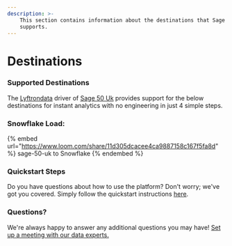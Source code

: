 ```yaml
---
description: >-
    This section contains information about the destinations that Sage 50 Uk
    supports.
---
```


# Destinations

### Supported Destinations

The [Lyftrondata](https://www.lyftrondata.com/) driver of [Sage 50 Uk](https://www.lyftrondata.com/integration/sage-50-uk/) provides support for the below destinations for instant analytics with no engineering in just 4 simple steps.

### Snowflake Load:

{% embed url="https://www.loom.com/share/11d305dcacee4ca9887158c167f5fa8d" %}
sage-50-uk to Snowflake
{% endembed %}

### Quickstart Steps

Do you have questions about how to use the platform? Don't worry; we've got you covered. Simply follow the quickstart instructions [here](../../../quickstart-steps.md).

### Questions? <a href="#questions" id="questions"></a>

We're always happy to answer any additional questions you may have! [Set up a meeting with our data experts.](https://www.lyftrondata.com/book-a-meeting/)
